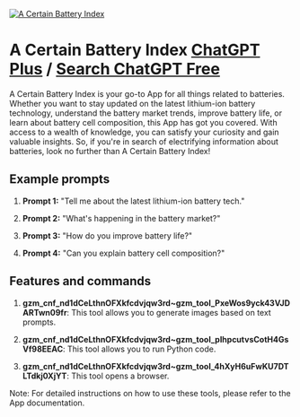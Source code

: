 
[![A Certain Battery Index](https://files.oaiusercontent.com/file-pnXyR20JXg2CoDOkvmBo0UEh?se=2123-10-17T14%3A14%3A17Z&sp=r&sv=2021-08-06&sr=b&rscc=max-age%3D31536000%2C%20immutable&rscd=attachment%3B%20filename%3Dd287109e-11a5-468f-8cc9-325218c33707.png&sig=/I43hScW%2BnORsdKzvWx7r5Mc2k2W2%2BK4PJpUPEze5kM%3D)](https://chat.openai.com/g/g-XVNDTrZyU-a-certain-battery-index)

# A Certain Battery Index [ChatGPT Plus](https://chat.openai.com/g/g-XVNDTrZyU-a-certain-battery-index) / [Search ChatGPT Free](https://gptcall.net/index.html#/?search=A%20Certain%20Battery%20Index)

A Certain Battery Index is your go-to App for all things related to batteries. Whether you want to stay updated on the latest lithium-ion battery technology, understand the battery market trends, improve battery life, or learn about battery cell composition, this App has got you covered. With access to a wealth of knowledge, you can satisfy your curiosity and gain valuable insights. So, if you're in search of electrifying information about batteries, look no further than A Certain Battery Index!

## Example prompts

1. **Prompt 1:** "Tell me about the latest lithium-ion battery tech."

2. **Prompt 2:** "What's happening in the battery market?"

3. **Prompt 3:** "How do you improve battery life?"

4. **Prompt 4:** "Can you explain battery cell composition?"

## Features and commands

1. **gzm_cnf_nd1dCeLthnOFXkfcdvjqw3rd~gzm_tool_PxeWos9yck43VJDARTwn09fr**: This tool allows you to generate images based on text prompts.

2. **gzm_cnf_nd1dCeLthnOFXkfcdvjqw3rd~gzm_tool_pIhpcutvsCotH4GsVf98EEAC**: This tool allows you to run Python code.

3. **gzm_cnf_nd1dCeLthnOFXkfcdvjqw3rd~gzm_tool_4hXyH6uFwKU7DTLTdkj0XjYT**: This tool opens a browser.

Note: For detailed instructions on how to use these tools, please refer to the App documentation.


